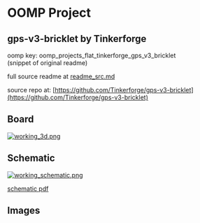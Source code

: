 # OOMP Project  
## gps-v3-bricklet  by Tinkerforge  
  
oomp key: oomp_projects_flat_tinkerforge_gps_v3_bricklet  
(snippet of original readme)  
  
  
  full source readme at [readme_src.md](readme_src.md)  
  
source repo at: [https://github.com/Tinkerforge/gps-v3-bricklet](https://github.com/Tinkerforge/gps-v3-bricklet)  
## Board  
  
[![working_3d.png](working_3d_600.png)](working_3d.png)  
## Schematic  
  
[![working_schematic.png](working_schematic_600.png)](working_schematic.png)  
  
[schematic pdf](working_schematic.pdf)  
## Images  
